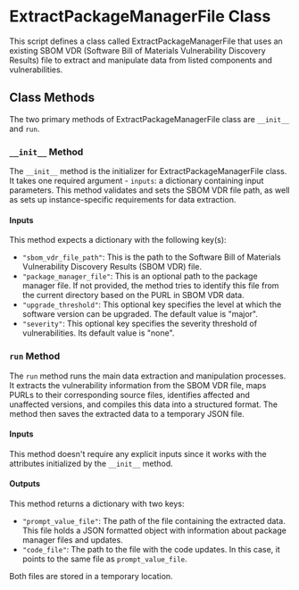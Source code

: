 # ExtractPackageManagerFile Class

This script defines a class called ExtractPackageManagerFile that uses an existing SBOM VDR (Software Bill of Materials Vulnerability Discovery Results) file to extract and manipulate data from listed components and vulnerabilities.

## Class Methods
The two primary methods of ExtractPackageManagerFile class are `__init__` and `run`. 

### `__init__` Method
The `__init__` method is the initializer for ExtractPackageManagerFile class. It takes one required argument - `inputs`: a dictionary containing input parameters. This method validates and sets the SBOM VDR file path, as well as sets up instance-specific requirements for data extraction.

#### Inputs
This method expects a dictionary with the following key(s):

- `"sbom_vdr_file_path"`: This is the path to the Software Bill of Materials Vulnerability Discovery Results (SBOM VDR) file.
- `"package_manager_file"`: This is an optional path to the package manager file. If not provided, the method tries to identify this file from the current directory based on the PURL in SBOM VDR data.
- `"upgrade_threshold"`: This optional key specifies the level at which the software version can be upgraded. The default value is "major". 
- `"severity"`: This optional key specifies the severity threshold of vulnerabilities. Its default value is "none".

### `run` Method
The `run` method runs the main data extraction and manipulation processes. It extracts the vulnerability information from the SBOM VDR file, maps PURLs to their corresponding source files, identifies affected and unaffected versions, and compiles this data into a structured format. The method then saves the extracted data to a temporary JSON file.

#### Inputs
This method doesn't require any explicit inputs since it works with the attributes initialized by the `__init__` method.

#### Outputs
This method returns a dictionary with two keys:

- `"prompt_value_file"`: The path of the file containing the extracted data. This file holds a JSON formatted object with information about package manager files and updates.
- `"code_file"`: The path to the file with the code updates. In this case, it points to the same file as `prompt_value_file`.

Both files are stored in a temporary location.